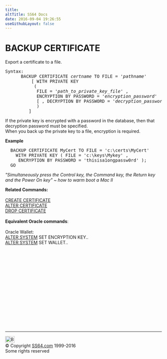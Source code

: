 ```yaml
---
title:
altTitle: SS64 Docs
date: 2016-09-04 19:26:55
useGithubLayout: false
---
```

<!-- #BeginLibraryItem "/Library/head_sql.lbi" --><!-- #EndLibraryItem --><h1>BACKUP CERTIFICATE</h1>
<p>Export a certificate to a file.</p>
<pre>Syntax:
      BACKUP CERTIFICATE <i>certname</i> TO FILE = '<i>pathname</i>'
	      [ WITH PRIVATE KEY 
           ( 
            FILE = '<i>path_to_private_key_file</i>' ,
            ENCRYPTION BY PASSWORD = '<i>encryption_password</i>'
            [ , DECRYPTION BY PASSWORD = '<i>decryption_password</i>' ] 
            ) 
         ]</pre>
<p>If the private key is encrypted with a password in the database, then that decryption password must be specified.<br>When you back up the private key to a file, encryption is required.</p>
<p><b>Example</b></p>
<pre>  BACKUP CERTIFICATE MyCert TO FILE = 'c:\certs\MyCert'
    WITH PRIVATE KEY ( FILE = 'c:\keys\Mykey' , 
	 ENCRYPTION BY PASSWORD = 'thisisa1ongpassw0rd' );
  GO</pre>
<p class="quote"><i>"Simultaneously press the Control key,
the Command key, the Return key and the Power On key" ~  how to warm boot  a Mac II </i></p>
<p><b>Related  Commands:</b><br>
  <br>
  <a href="certificate_c.html">CREATE CERTIFICATE</a><br>
  <a href="certificate_a.html">ALTER CERTIFICATE</a><br>
  <a href="certificate_d.html">DROP CERTIFICATE</a><br>
  <br>
  <b>Equivalent Oracle commands</b>:<a href="../bash/export.html"><br>
  <br>
</a>Oracle Wallet:<br>
<a href="../ora/system_a.html">ALTER SYSTEM</a> SET ENCRYPTION KEY..<br>
<a href="../ora/system_a.html">ALTER SYSTEM</a> SET WALLET..</p><!-- #BeginLibraryItem "/Library/foot_sql.lbi" --><p>
<!-- ss64-sql -->
<ins class="adsbygoogle" style="display:inline-block;width:300px;height:250px" data-ad-client="ca-pub-6140977852749469" data-ad-slot="6953563613"></ins>
<script>
(adsbygoogle = window.adsbygoogle || []).push({});
</script></p>
<hr>
<div id="bl" class="footer"><a href="certificate_b.html#"><img src="../images/top.png" width="30" height="22" alt="Back to the Top"></a></div>
<div id="br" class="footer, tagline">© Copyright <a href="../index.html">SS64.com</a> 1999-2016<br>
Some rights reserved</div><!-- #EndLibraryItem -->

